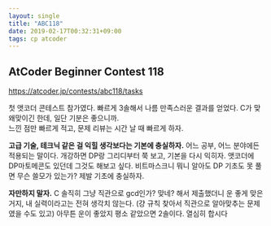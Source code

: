 ```yaml
---
layout: single
title: "ABC118"
date: 2019-02-17T00:32:31+09:00
tags: cp atcoder
---
```


## AtCoder Beginner Contest 118
https://atcoder.jp/contests/abc118/tasks

첫 앳코더 콘테스트 참가였다. 빠르게 3솔해서 나름 만족스러운 결과를 얻었다. C가 맞왜맞이긴 한데, 일단 기분은 좋으니까.  
느낀 점만 빠르게 적고, 문제 리뷰는 시간 날 때 빠르게 하자.  

**고급 기술, 테크닉 같은 걸 익힐 생각보다는 기본에 충실하자.** 어느 공부, 어느 분야에든 적용되는 말이다. 개강하면 DP랑 그리디부터 쭉 보고, 기본을 다시 익히자. 앳코더에 DP마토메콘도 있던데 그것도 해보고 싶다. 비트마스크니 뭐니 알아도 DP 기초도 못 풀면 무슨 쓸모가 있는가? 제발 기초에 충실하자.  

**자만하지 말자.** C 솔직히 그냥 직관으로 gcd인가? 맞네? 해서 제출했더니 운 좋게 맞은 거지, 내 실력이라고는 전혀 생각치 않는다. (걍 규칙 찾아서 직관으로 알아맞추는 문제였을 수도 있고) 아무튼 운이 좋았지 평소 같았으면 2솔이다. 열심히 합시다  
